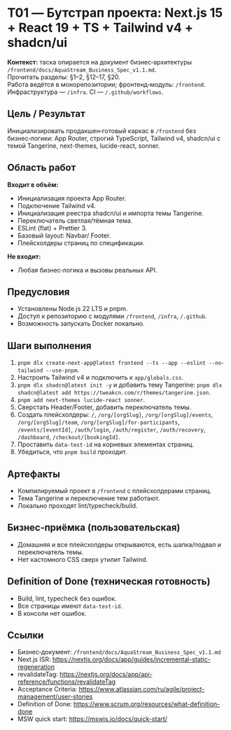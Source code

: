 # T01 — Бутстрап проекта: Next.js 15 + React 19 + TS + Tailwind v4 + shadcn/ui

**Контекст:** таска опирается на документ бизнес‑архитектуры `/frontend/docs/AquaStream_Business_Spec_v1.1.md`.  
Прочитать разделы: §1–2, §12–17, §20.  
Работа ведётся в монорепозитории; фронтенд‑модуль: `/frontend`. Инфраструктура — `/infra`. CI — `/.github/workflows`.

## Цель / Результат
Инициализировать продакшен‑готовый каркас в `/frontend` без бизнес‑логики: App Router, строгий TypeScript, Tailwind v4, shadcn/ui с темой Tangerine, next-themes, lucide-react, sonner.

## Область работ
**Входит в объём:**
- Инициализация проекта App Router.
- Подключение Tailwind v4.
- Инициализация реестра shadcn/ui и импорта темы Tangerine.
- Переключатель светлая/тёмная тема.
- ESLint (flat) + Prettier 3.
- Базовый layout: Navbar/ Footer.
- Плейсхолдеры страниц по спецификации.

**Не входит:**
- Любая бизнес‑логика и вызовы реальных API.

## Предусловия
- Установлены Node.js 22 LTS и pnpm.
- Доступ к репозиторию с модулями `/frontend`, `/infra`, `/.github`.
- Возможность запускать Docker локально.

## Шаги выполнения
1. `pnpm dlx create-next-app@latest frontend --ts --app --eslint --no-tailwind --use-pnpm`.
2. Настроить Tailwind v4 и подключить к `app/globals.css`.
3. `pnpm dlx shadcn@latest init -y` и добавить тему Tangerine: `pnpm dlx shadcn@latest add https://tweakcn.com/r/themes/tangerine.json`.
4. `pnpm add next-themes lucide-react sonner`.
5. Сверстать Header/Footer, добавить переключатель темы.
6. Создать плейсхолдеры: `/`, `/org/[orgSlug]`, `/org/[orgSlug]/events`, `/org/[orgSlug]/team`, `/org/[orgSlug]/for-participants`, `/events/[eventId]`, `/auth/login`, `/auth/register`, `/auth/recovery`, `/dashboard`, `/checkout/[bookingId]`.
7. Проставить `data-test-id` на корневых элементах страниц.
8. Убедиться, что `pnpm build` проходит.

## Артефакты
- Компилируемый проект в `/frontend` с плейсхолдерами страниц.
- Тема Tangerine и переключение тем работают.
- Локально проходят lint/typecheck/build.

## Бизнес‑приёмка (пользовательская)
- Домашняя и все плейсхолдеры открываются, есть шапка/подвал и переключатель темы.
- Нет кастомного CSS сверх утилит Tailwind.

## Definition of Done (техническая готовность)
- Build, lint, typecheck без ошибок.
- Все страницы имеют `data-test-id`.
- В консоли нет ошибок.

## Ссылки
- Бизнес‑документ: `/frontend/docs/AquaStream_Business_Spec_v1.1.md`
- Next.js ISR: https://nextjs.org/docs/app/guides/incremental-static-regeneration
- revalidateTag: https://nextjs.org/docs/app/api-reference/functions/revalidateTag
- Acceptance Criteria: https://www.atlassian.com/ru/agile/project-management/user-stories
- Definition of Done: https://www.scrum.org/resources/what-definition-done
- MSW quick start: https://mswjs.io/docs/quick-start/